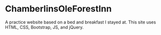# ChamberlinsOleForestInn
A practice website based on a bed and breakfast I stayed at. This site uses HTML, CSS, Bootstrap, JS, and jQuery.
